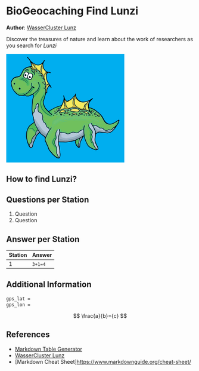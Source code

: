 # BioGeocaching Find Lunzi

**Author**: [WasserCluster Lunz](https://wcl.ac.at/en/outreach/find-lunzi-biogeocaching)

Discover the treasures of nature and learn about the work of researchers as you search for *Lunzi*

![Lunzi](Lunzi.PNG)

## How to find Lunzi?

## Questions per Station
1. Question
2. Question


## Answer per Station

| Station | Answer |
|---------|--------|
| 1       | `3+1=4`|


## Additional Information

```
gps_lat =
gps_lon =
```

$$ \frac{a}{b}={c} $$


## References 
- [Markdown Table Generator](https://www.tablesgenerator.com/markdown_tables#google_vignette)
- [WasserCluster Lunz](https://wcl.ac.at/en/)
- [Markdown Cheat Sheet]https://www.markdownguide.org/cheat-sheet/
